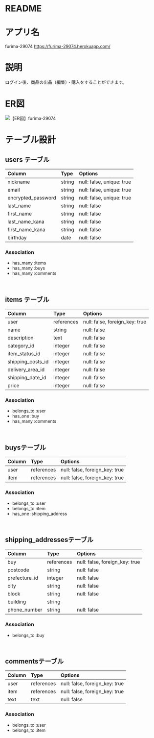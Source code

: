 # README

<!-- This README would normally document whatever steps are necessary to get the
application up and running.
Things you may want to cover:
* Ruby version
* System dependencies
* Configuration
* Database creation
* Database initialization
* How to run the test suite
* Services (job queues, cache servers, search engines, etc.)
* Deployment instructions
* ... -->


# アプリ名
furima-29074
https://furima-29074.herokuapp.com/

# 説明
ログイン後、商品の出品（編集）・購入をすることができます。

<!-- # 使い方 -->
<!-- Coming Soon -->

# ER図
![【ER図】furima-29074](https://user-images.githubusercontent.com/68714247/99668899-aaea6c80-2ab1-11eb-9e04-2937fc9b72eb.png)


# テーブル設計

## users テーブル

| Column             | Type     | Options                   |
| :--------          | :-----   | :----------               |
| nickname           | string   | null: false, unique: true |
| email              | string   | null: false, unique: true |
| encrypted_password | string   | null: false, unique: true |
| last_name          | string   | null: false               |
| first_name         | string   | null: false               |
| last_name_kana     | string   | null: false               |
| first_name_kana    | string   | null: false               |
| birthday           | date     | null: false               |


### Association

- has_many :items
- has_many :buys
- has_many :comments

<br>

## items テーブル

| Column            | Type       | Options                        |
| :------           | :------    | :-----------                   |
| user              | references | null: false, foreign_key: true |
| name              | string     | null: false                    |
| description       | text       | null: false                    |
| category_id       | integer    | null: false                    |
| item_status_id    | integer    | null: false                    |
| shipping_costs_id | integer    | null: false                    |
| delivery_area_id  | integer    | null: false                    |
| shipping_date_id  | integer    | null: false                    |
| price             | integer    | null: false                    |

### Association

- belongs_to  :user
- has_one     :buy
- has_many    :comments

<br>

##  buysテーブル

| Column        | Type       | Options                        |
| :------       | :----------| :------------------------------|
| user          | references | null: false, foreign_key: true |
| item          | references | null: false, foreign_key: true |

### Association

- belongs_to :user
- belongs_to :item
- has_one    :shipping_address

<br>

## shipping_addressesテーブル

| Column        | Type       | Options                        |
| :-------      | :--------- | :------------------------------|
| buy           | references | null: false, foreign_key: true |
| postcode      | string     | null: false                    |
| prefecture_id | integer    | null: false                    |
| city          | string     | null: false                    |
| block         | string     | null: false                    |
| building      | string     |                                |
| phone_number  | string     | null: false                    |

### Association

- belongs_to :buy

<br>

## commentsテーブル

| Column  | Type       | Options                        |
| :-------| :----------| :------------------------------|
| user    | references | null: false, foreign_key: true |
| item    | references | null: false, foreign_key: true |
| text    | text       | null: false                    |

### Association

- belongs_to :user
- belongs_to :item

